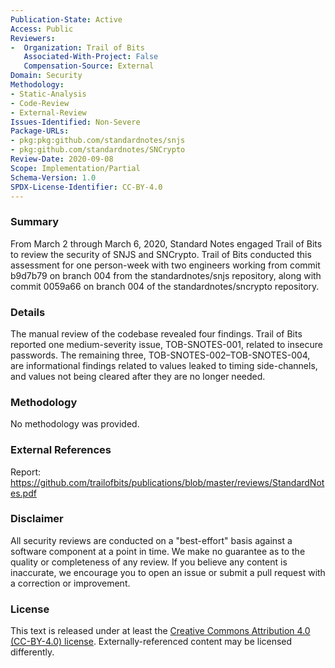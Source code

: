 ```yaml
---
Publication-State: Active
Access: Public
Reviewers:
-  Organization: Trail of Bits
   Associated-With-Project: False
   Compensation-Source: External
Domain: Security
Methodology:
- Static-Analysis
- Code-Review
- External-Review
Issues-Identified: Non-Severe
Package-URLs:
- pkg:pkg:github.com/standardnotes/snjs
- pkg:github.com/standardnotes/SNCrypto
Review-Date: 2020-09-08
Scope: Implementation/Partial
Schema-Version: 1.0
SPDX-License-Identifier: CC-BY-4.0
---
```


### Summary

From March 2 through March 6, 2020, Standard Notes engaged Trail of Bits to review the security of SNJS and SNCrypto. Trail of Bits conducted this assessment for one person-week with two engineers working from commit b9d7b79 on branch 004 from the standardnotes/snjs repository, along with commit 0059a66 on branch 004 of the standardnotes/sncrypto repository.

### Details

The manual review of the codebase revealed four findings. Trail of Bits reported one medium-severity issue, TOB-SNOTES-001, related to insecure passwords. The remaining three, TOB-SNOTES-002–TOB-SNOTES-004, are informational findings related to values leaked to timing side-channels, and values not being cleared after they are no longer needed.

### Methodology

No methodology was provided.

### External References

Report: https://github.com/trailofbits/publications/blob/master/reviews/StandardNotes.pdf

### Disclaimer

All security reviews are conducted on a "best-effort" basis against a software
component at a point in time. We make no guarantee as to the quality or completeness
of any review. If you believe any content is inaccurate, we encourage you to open
an issue or submit a pull request with a correction or improvement.

### License

This text is released under at least the
[Creative Commons Attribution 4.0 (CC-BY-4.0) license](https://creativecommons.org/licenses/by/4.0/legalcode.txt).
Externally-referenced content may be licensed differently.
